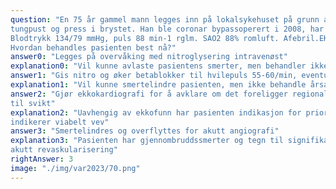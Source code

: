 ```yaml
---
question: "En 75 år gammel mann legges inn på lokalsykehuset på grunn av økende anstrengelsesrelatert
tungpust og press i brystet. Han ble coronar bypassoperert i 2008, har hypertensjon, asbestutløst lungefibrose og type 2 Diabetes Mellitus. Han legges inn med forhøyet troponin og proBNP. Han var smertefri ved innkomst kvelden før med normalt EKG med sinusrytme. Han bruker acetylsalisylsyre, statin, betablokker og metformin. Du tilkalles dagen etter på grunn av nye brystsmerter i hvile.
Blodtrykk 134/79 mmHg, puls 88 min-1 rglm. SAO2 88% romluft. Afebril.EKG v brystsmerter
Hvordan behandles pasienten best nå?"
answer0: "Legges på overvåking med nitroglysering intravenøst"
explanation0: "Vil kunne avlaste pasientens smerter, men behandler ikke årsaken"
answer1: "Gis nitro og øker betablokker til hvilepuls 55-60/min, eventuelt morfin for smertelindring"
explanation1: "Vil kunne smertelindre pasienten, men ikke behandle årsaken"
answer2: "Gjør ekkokardiografi for å avklare om det foreligger regional hypokinesi, eventuelt andre årsaker
til svikt"
explanation2: "Uavhengig av ekkofunn har pasienten indikasjon for prioritert revaskularisering iom at smerter
indikerer viabelt vev"
answer3: "Smertelindres og overflyttes for akutt angiografi"
explanation3: "Pasienten har gjennombruddssmerter og tegn til signifikant ischemi i EKG som tilsier behov for
akutt revaskularisering"
rightAnswer: 3
image: "./img/var2023/70.png"
---
```



